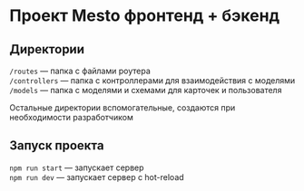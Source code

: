 # Проект Mesto фронтенд + бэкенд

## Директории
`/routes` — папка с файлами роутера  
`/controllers` — папка с контроллерами для взаимодействия с моделями  
`/models` — папка с моделями и схемами для карточек и пользователя  
  
Остальные директории вспомогательные, создаются при необходимости разработчиком

## Запуск проекта

`npm run start` — запускает сервер   
`npm run dev` — запускает сервер с hot-reload
